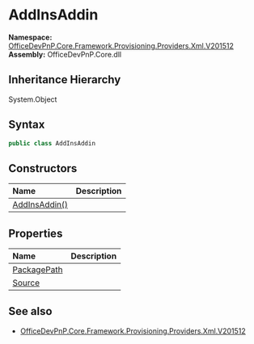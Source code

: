 # AddInsAddin
  

**Namespace:** [OfficeDevPnP.Core.Framework.Provisioning.Providers.Xml.V201512](OfficeDevPnP.Core.Framework.Provisioning.Providers.Xml.V201512.md)  
**Assembly:** OfficeDevPnP.Core.dll  
## Inheritance Hierarchy
System.Object  
## Syntax
```C#
public class AddInsAddin
```
## Constructors
|**Name**|**Description**|
|:-----|:-----|
| [AddInsAddin()](OfficeDevPnP.Core.Framework.Provisioning.Providers.Xml.V201512.AddInsAddin.ctor1.md) |  
## Properties
|**Name**|**Description**|
|:-----|:-----|
| [PackagePath](OfficeDevPnP.Core.Framework.Provisioning.Providers.Xml.V201512.AddInsAddin.PackagePath.md) | 
| [Source](OfficeDevPnP.Core.Framework.Provisioning.Providers.Xml.V201512.AddInsAddin.Source.md) | 
## See also
- [OfficeDevPnP.Core.Framework.Provisioning.Providers.Xml.V201512](OfficeDevPnP.Core.Framework.Provisioning.Providers.Xml.V201512.md)
